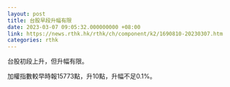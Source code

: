 ```yaml
---
layout: post
title: 台股早段升幅有限
date: 2023-03-07 09:05:32.000000000 +08:00
link: https://news.rthk.hk/rthk/ch/component/k2/1690810-20230307.htm
categories: rthk
---
```


台股初段上升，但升幅有限。

加權指數較早時報15773點，升10點，升幅不足0.1%。
